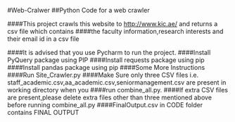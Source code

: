 #Web-Cralwer
##Python Code for a web crawler

####This project crawls this website to http://www.kic.ae/ and returns a csv file which contains 
####the faculty information,research interests and their email id in a csv file

####It is advised that you use Pycharm to run the project.
####Install PyQuery package using PIP
####Install requests package using pip
####Install pandas package using pip
####Some More Instructions
####Run Site_Crawler.py
####Make Sure only three CSV files i.e. staff_academic.csv,aa_academic.csv,seniormanagement.csv are present in working directory when you ####run combine_all.py.
####If extra CSV files are present,please delete extra files other than three mentioned above before running combine_all.py
####FinalOutput.csv in CODE folder contains FINAL OUTPUT
